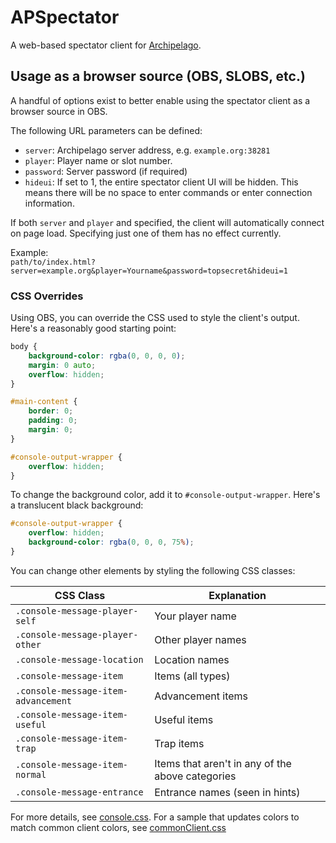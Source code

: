 # APSpectator
A web-based spectator client for [Archipelago](https://archipelago.gg/).

## Usage as a browser source (OBS, SLOBS, etc.)

A handful of options exist to better enable using the spectator client as a
browser source in OBS.

The following URL parameters can be defined:

- `server`: Archipelago server address, e.g. `example.org:38281`
- `player`: Player name or slot number.
- `password`: Server password (if required)
- `hideui`: If set to 1, the entire spectator client UI will be hidden. This means there will be no space to enter
commands or enter connection information.

If both `server` and `player` and specified, the client will automatically
connect on page load.  Specifying just one of them has no effect currently.

Example:  
`path/to/index.html?server=example.org&player=Yourname&password=topsecret&hideui=1`

### CSS Overrides

Using OBS, you can override the CSS used to style the client's output.  Here's a reasonably good starting point:

```css
body {
    background-color: rgba(0, 0, 0, 0);
    margin: 0 auto;
    overflow: hidden;
}

#main-content {
    border: 0;
    padding: 0;
    margin: 0;
}

#console-output-wrapper {
    overflow: hidden;
}
```

To change the background color, add it to `#console-output-wrapper`.  Here's a translucent black background:

```css
#console-output-wrapper {
    overflow: hidden;
    background-color: rgba(0, 0, 0, 75%);
}
```

You can change other elements by styling the following CSS classes:

| CSS Class                           | Explanation
| ----------------------------------- | -----------
| `.console-message-player-self`      | Your player name
| `.console-message-player-other`     | Other player names
| `.console-message-location`         | Location names
| `.console-message-item`             | Items (all types)
| `.console-message-item-advancement` | Advancement items
| `.console-message-item-useful`      | Useful items
| `.console-message-item-trap`        | Trap items
| `.console-message-item-normal`      | Items that aren't in any of the above categories
| `.console-message-entrance`         | Entrance names (seen in hints)

For more details, see [console.css](public/styles/console.css).  For a sample that updates colors to match common client colors, see [commonClient.css](public/styles/commonClient.css)
